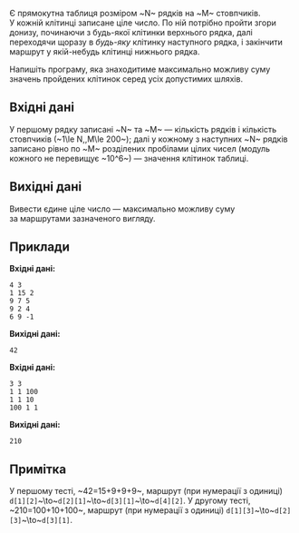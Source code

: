 Є прямокутна таблиця розміром ~N~&nbsp;рядків на&nbsp;~M~&nbsp;стовпчиків. У&nbsp;кожній клітинці записане ціле число.
По&nbsp;ній потрібно пройти згори донизу, починаючи з&nbsp;будь-якої клітинки верхнього рядка,
далі переходячи щоразу в&nbsp;*будь-яку* клітинку наступного рядка, і&nbsp;закінчити маршрут у&nbsp;якій-небудь клітинці нижнього рядка.

Напишіть програму, яка знаходитиме максимально можливу суму значень пройдених клітинок
серед усіх допустимих шляхів.

## Вхідні дані
У&nbsp;першому рядку записані ~N~ та&nbsp;~M~ — кількість рядків і&nbsp;кількість стовпчиків
(~1\le N,\,M\le 200~); далі у&nbsp;кожному з&nbsp;наступних ~N~&nbsp;рядків
записано рівно по&nbsp;~M~ розділених пробілами цілих чисел
(модуль кожного не&nbsp;перевищує ~10^6~) — значення клітинок таблиці.

## Вихідні дані
Вивести єдине ціле число — максимально можливу суму за&nbsp;маршрутами зазначеного вигляду.

## Приклади
**Вхідні дані:**
```
4 3
1 15 2
9 7 5
9 2 4
6 9 -1
```

**Вихідні дані:**
```
42
```

**Вхідні дані:**
```
3 3
1 1 100
1 1 10
100 1 1
```

**Вихідні дані:**
```
210
```

## Примітка
У&nbsp;першому тесті, ~42=15+9+9+9~, маршрут (при нумерації з&nbsp;одиниці) `d[1][2]`~\to~`d[2][1]`~\to~`d[3][1]`~\to~`d[4][2]`.
У&nbsp;другому тесті, ~210=100+10+100~, маршрут (при нумерації з&nbsp;одиниці) `d[1][3]`~\to~`d[2][3]`~\to~`d[3][1]`.
